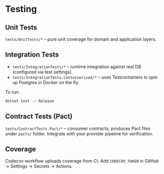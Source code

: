 # Testing

## Unit Tests
`tests/UnitTests/*` – pure unit coverage for domain and application layers.

## Integration Tests
- `tests/IntegrationTests/*` – runtime integration against real DB (configured via test settings).
- `tests/IntegrationTests.Containerized/*` – uses Testcontainers to spin up Postgres in Docker on the fly.

To run:
```bash
dotnet test -c Release
```

## Contract Tests (Pact)
`tests/ContractTests.Pact/*` – consumer contracts; produces Pact files under `pacts/` folder. Integrate with your provider pipeline for verification.

## Coverage
Codecov workflow uploads coverage from CI. Add `CODECOV_TOKEN` in GitHub → Settings → Secrets → Actions.
